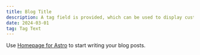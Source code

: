 ```yaml
---
title: Blog Title
description: A tag field is provided, which can be used to display custom information.
date: 2024-03-01
tag: Tag Text
---
```


Use [Homepage for Astro](https://robertschimanek.com) to start writing your blog posts.
